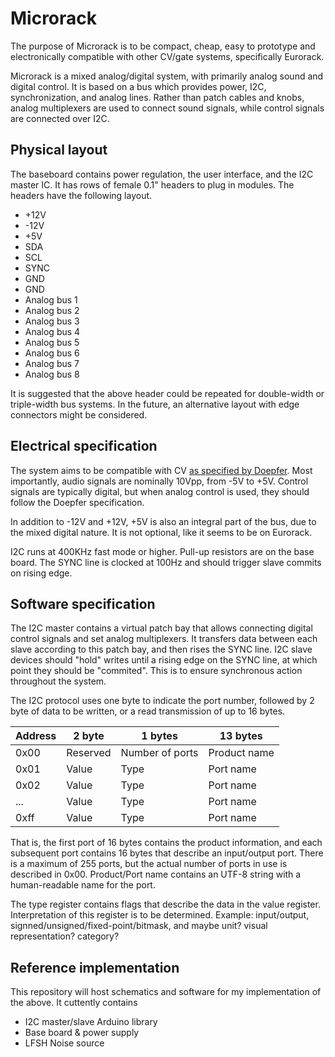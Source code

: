 # Microrack

The purpose of Microrack is to be compact, cheap, easy to prototype and electronically compatible with other CV/gate systems, specifically Eurorack.

Microrack is a mixed analog/digital system, with primarily analog sound and digital control.
It is based on a bus which provides power, I2C, synchronization, and analog lines.
Rather than patch cables and knobs, analog multiplexers are used to connect sound signals, while control signals are connected over I2C.

## Physical layout

The baseboard contains power regulation, the user interface, and the I2C master IC.
It has rows of female 0.1" headers to plug in modules. The headers have the following layout.

* +12V
* -12V
* +5V
* SDA
* SCL
* SYNC
* GND
* GND
* Analog bus 1
* Analog bus 2
* Analog bus 3
* Analog bus 4
* Analog bus 5
* Analog bus 6
* Analog bus 7
* Analog bus 8

It is suggested that the above header could be repeated for double-width or triple-width bus systems.
In the future, an alternative layout with edge connectors might be considered.

## Electrical specification

The system aims to be compatible with CV [as specified by Doepfer](http://www.doepfer.de/a100_man/a100t_e.htm). Most importantly, audio signals are nominally 10Vpp, from -5V to +5V. Control signals are typically digital, but when analog control is used, they should follow the Doepfer specification.

In addition to -12V and +12V, +5V is also an integral part of the bus, due to the mixed digital nature. It is not optional, like it seems to be on Eurorack.

I2C runs at 400KHz fast mode or higher. Pull-up resistors are on the base board. The SYNC line is clocked at 100Hz and should trigger slave commits on rising edge.

## Software specification

The I2C master contains a virtual patch bay that allows connecting digital control signals and set analog multiplexers. It transfers data between each slave according to this patch bay, and then rises the SYNC line.
I2C slave devices should "hold" writes until a rising edge on the SYNC line, at which point they should be "commited". This is to ensure synchronous action throughout the system.

The I2C protocol uses one byte to indicate the port number, followed by 2 byte of data to be written, or a read transmission of up to 16 bytes.

| Address | 2 byte | 1 bytes | 13 bytes |
| --- | --- | --- | --- |
| 0x00 | Reserved | Number of ports | Product name |
| 0x01 | Value | Type | Port name |
| 0x02 | Value | Type | Port name |
| ... | Value | Type | Port name |
| 0xff | Value | Type | Port name |

That is, the first port of 16 bytes contains the product information, and each subsequent port contains 16 bytes that describe an input/output port. There is a maximum of 255 ports, but the actual number of ports in use is described in 0x00. Product/Port name contains an UTF-8 string with a human-readable name for the port.

The type register contains flags that describe the data in the value register. Interpretation of this register is to be determined. Example: input/output, signned/unsigned/fixed-point/bitmask, and maybe unit? visual representation? category?

## Reference implementation

This repository will host schematics and software for my implementation of the above.
It cuttently contains

* I2C master/slave Arduino library
* Base board & power supply
* LFSH Noise source
